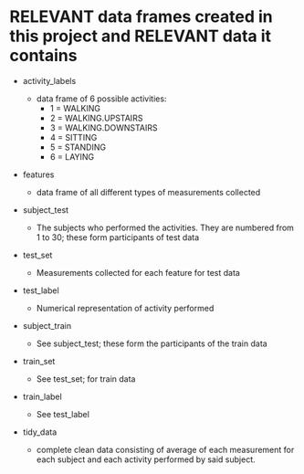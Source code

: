 # RELEVANT data frames created in this project and RELEVANT data it contains

* activity_labels
    * data frame of 6 possible activities:
        * 1 = WALKING
        * 2 = WALKING.UPSTAIRS
        * 3 = WALKING.DOWNSTAIRS
        * 4 = SITTING
        * 5 = STANDING
        * 6 = LAYING
* features
    * data frame of all different types of measurements collected
* subject_test
    * The subjects who performed the activities. They are numbered from 1 to 30; these form participants of test data
* test_set 
    * Measurements collected for each feature for test data
* test_label 
    * Numerical representation of activity performed


* subject_train
    * See subject_test; these form the participants of the train data
* train_set 
    * See test_set; for train data
* train_label
    * See test_label
* tidy_data
    * complete clean data consisting of average of each measurement for each subject and each activity performed by said subject.
